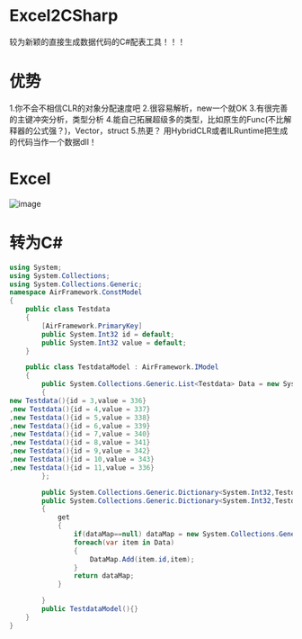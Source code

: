 # Excel2CSharp
较为新颖的直接生成数据代码的C#配表工具！！！
# 优势
1.你不会不相信CLR的对象分配速度吧
2.很容易解析，new一个就OK
3.有很完善的主键冲突分析，类型分析
4.能自己拓展超级多的类型，比如原生的Func(不比解释器的公式强？)，Vector，struct
5.热更？ 用HybridCLR或者ILRuntime把生成的代码当作一个数据dll！


# Excel
![image](https://github.com/yueh0607/Excel2CSharp/assets/102401735/0513ee54-7920-4815-bf96-117b2530c181)
# 转为C#
```csharp
using System;
using System.Collections;
using System.Collections.Generic;
namespace AirFramework.ConstModel
{
    public class Testdata
    {
        [AirFramework.PrimaryKey]
        public System.Int32 id = default;
        public System.Int32 value = default;
    }

    public class TestdataModel : AirFramework.IModel
    {
        public System.Collections.Generic.List<Testdata> Data = new System.Collections.Generic.List<Testdata>()
        {
new Testdata(){id = 3,value = 336}
,new Testdata(){id = 4,value = 337}
,new Testdata(){id = 5,value = 338}
,new Testdata(){id = 6,value = 339}
,new Testdata(){id = 7,value = 340}
,new Testdata(){id = 8,value = 341}
,new Testdata(){id = 9,value = 342}
,new Testdata(){id = 10,value = 343}
,new Testdata(){id = 11,value = 336}
        };

        public System.Collections.Generic.Dictionary<System.Int32,Testdata> dataMap = null;
        public System.Collections.Generic.Dictionary<System.Int32,Testdata> DataMap 
        {
            get
            {
                if(dataMap==null) dataMap = new System.Collections.Generic.Dictionary<System.Int32,Testdata>();
                foreach(var item in Data)
                {
                    DataMap.Add(item.id,item);
                }
                return dataMap;
            }

        }
        public TestdataModel(){}
    }
}




```
